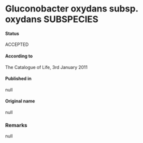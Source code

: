 # Gluconobacter oxydans subsp. oxydans SUBSPECIES

#### Status
ACCEPTED

#### According to
The Catalogue of Life, 3rd January 2011

#### Published in
null

#### Original name
null

### Remarks
null